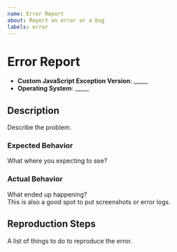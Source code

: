 ```yaml
---
name: Error Report
about: Report an error or a bug
labels: error
---
```


# Error Report #

* **Custom JavaScript Exception Version**: _____
* **Operating System**: _____

## Description ##

Describe the problem.

### Expected Behavior ###

What where you expecting to see?

### Actual Behavior ###

What ended up happening?  
This is also a good spot to put screenshots or error logs.

## Reproduction Steps ##

A list of things to do to reproduce the error.

